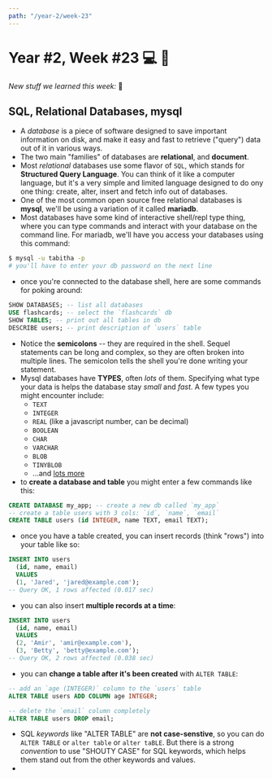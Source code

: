 ```yaml
---
path: "/year-2/week-23"
---
```


# Year #2, Week #23 💻 🚅

_New stuff we learned this week:_ 🤔

## SQL, Relational Databases, mysql

- A _database_ is a piece of software designed to save important information on
  disk, and make it easy and fast to retrieve ("query") data out of it in
  various ways.
- The two main "families" of databases are **relational**, and **document**.
- Most _relational_ databases use some flavor of `SQL`, which stands for
  **Structured Query Language**. You can think of it like a computer language,
  but it's a very simple and limited language designed to do ony one thing:
  create, alter, insert and fetch info out of databases.
- One of the most common open source free relational databases is **mysql**,
  we'll be using a variation of it called **mariadb**.
- Most databases have some kind of interactive shell/repl type thing, where you
  can type commands and interact with your database on the command line. For
  mariadb, we'll have you access your databases using this command:

```bash
$ mysql -u tabitha -p
# you'll have to enter your db password on the next line
```

- once you're connected to the database shell, here are some commands for poking
  around:

```sql
SHOW DATABASES; -- list all databases
USE flashcards; -- select the `flashcards` db
SHOW TABLES; -- print out all tables in db
DESCRIBE users; -- print description of `users` table
```

- Notice the **semicolons** -- they are required in the shell. Sequel statements
  can be long and complex, so they are often broken into multiple lines. The
  semicolon tells the shell you're done writing your statement.
- Mysql databases have **TYPES**, often _lots_ of them. Specifying what type
  your data is helps the database stay _small_ and _fast_. A few types you might
  encounter include:
  - `TEXT`
  - `INTEGER`
  - `REAL` (like a javascript number, can be decimal)
  - `BOOLEAN`
  - `CHAR`
  - `VARCHAR`
  - `BLOB`
  - `TINYBLOB`
  - ...and [lots more](https://mariadb.com/kb/en/data-types/)
- to **create a database and table** you might enter a few commands like this:

```sql
CREATE DATABASE my_app; -- create a new db called `my_app`
-- create a table users with 3 cols: `id`, `name`, `email`
CREATE TABLE users (id INTEGER, name TEXT, email TEXT);
```

- once you have a table created, you can insert records (think "rows") into your
  table like so:

```sql
INSERT INTO users
  (id, name, email)
  VALUES
  (1, 'Jared', 'jared@example.com');
-- Query OK, 1 rows affected (0.017 sec)
```

- you can also insert **multiple records at a time**:

```sql
INSERT INTO users
  (id, name, email)
  VALUES
  (2, 'Amir', 'amir@example.com'),
  (3, 'Betty', 'betty@example.com');
-- Query OK, 2 rows affected (0.038 sec)
```

- you can **change a table after it's been created** with `ALTER TABLE`:

```sql
-- add an `age (INTEGER)` column to the `users` table
ALTER TABLE users ADD COLUMN age INTEGER;

-- delete the `email` column completely
ALTER TABLE users DROP email;
```

- SQL _keywords_ like "ALTER TABLE" are **not case-senstive**, so you can do
  `ALTER TABLE` or `alter table` or `alter taBLE`. But there is a strong
  _convention_ to use "SHOUTY CASE" for SQL keywords, which helps them stand out
  from the other keywords and values.
-
